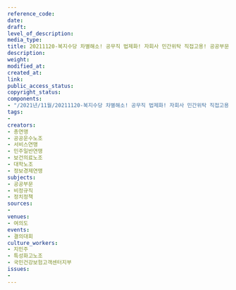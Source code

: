 ```yaml
---
reference_code: 
date: 
draft: 
level_of_description: 
media_type: 
title: 20211120-복지수당 차별해소! 공무직 법제화! 자회사 민간위탁 직접고용! 공공부문 비정규직 노동자대회
description: 
weight: 
modified_at: 
created_at: 
link: 
public_access_status: 
copyright_status: 
components:
- "/2021년/11월/20211120-복지수당 차별해소! 공무직 법제화! 자회사 민간위탁 직접고용! 공공부문 비정규직 노동자대회/_1D20415.jpg"
tags:
- 
creators:
- 총연맹
- 공공운수노조
- 서비스연맹
- 민주일반연맹
- 보건의료노조
- 대학노조
- 정보경제연맹
subjects:
- 공공부문
- 비정규직
- 정치정책
sources:
- 
venues:
- 여의도
events:
- 결의대회
culture_workers:
- 지민주
- 특성화고노조
- 국민건강보험고객센터지부
issues:
- 
---
```

